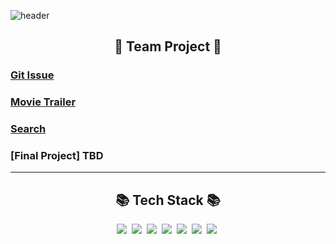 ![header](https://capsule-render.vercel.app/api?type=waving&color=gradient&height=300&section=header&text=Hi,%20I'm%20Juram&fontSize=80&fontAlignY=35&animation=twinkling&desc=안녕하세요.%20이주람의%20개인%20레포지토리입니다.&descAlignY=55)



<h2 align="center">🌈 Team Project 🌈</h3>

### [Git Issue](https://github.com/Frontend-TEAM1/React_Open-API_project)  
### [Movie Trailer](https://github.com/Frontend-TEAM1/React_Movie_Trailer_project)  
### [Search](https://github.com/Frontend-TEAM1/Search)  
### [Final Project] TBD  



---

<h2 align="center">📚 Tech Stack 📚</h3>

<p align="center">
  <img src="https://img.shields.io/badge/Javascript-ffb13b?style=flat-square&logo=javascript&logoColor=white"/>&nbsp 
  <img src="https://img.shields.io/badge/React-61DAFB?style=flat-square&logo=React&logoColor=white"/>&nbsp 
  <img src="https://img.shields.io/badge/Redux-764ABC?style=flat-square&logo=Redux&logoColor=white"/>&nbsp 
  <img src="https://img.shields.io/badge/Axios-5A29E4?style=flat-square&logo=Axios&logoColor=white"/>&nbsp
  <img src="https://img.shields.io/badge/HTML5-E34F26?style=flat-square&logo=HTML5&logoColor=white"/>&nbsp
  <img src="https://img.shields.io/badge/CSS3-1572B6?style=flat-square&logo=CSS3&logoColor=white"/>&nbsp
  <img src="https://img.shields.io/badge/styledcomponents-DB7093?style=flat-square&logo=styledcomponents&logoColor=white"/>&nbsp
</p>
